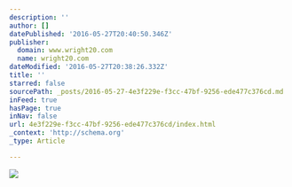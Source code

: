 ```yaml
---
description: ''
author: []
datePublished: '2016-05-27T20:40:50.346Z'
publisher:
  domain: www.wright20.com
  name: wright20.com
dateModified: '2016-05-27T20:38:26.332Z'
title: ''
starred: false
sourcePath: _posts/2016-05-27-4e3f229e-f3cc-47bf-9256-ede477c376cd.md
inFeed: true
hasPage: true
inNav: false
url: 4e3f229e-f3cc-47bf-9256-ede477c376cd/index.html
_context: 'http://schema.org'
_type: Article

---
```

![](https://cms.wright20.com/files/media/auctions/2016/06/design/session/infopage4.jpg)